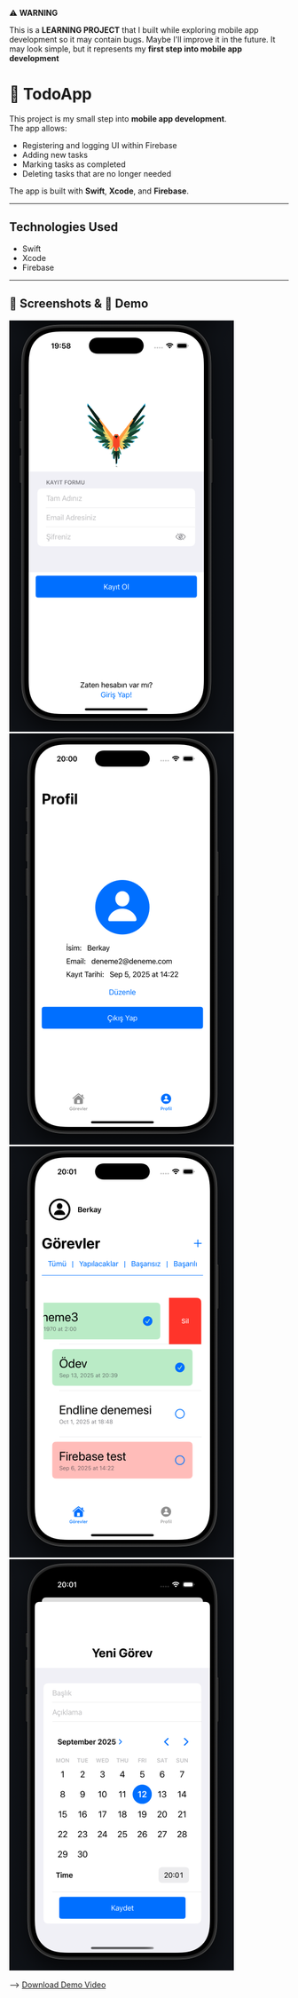 ⚠️ **WARNING**  

This is a **LEARNING PROJECT** that I built while exploring mobile app development so it may contain bugs. Maybe I'll improve it in the future.
It may look simple, but it represents my **first step into mobile app development** 

#  📌 TodoApp
This project is my small step into **mobile app development**.  
The app allows:

- Registering and logging UI within Firebase  
- Adding new tasks  
- Marking tasks as completed 
- Deleting tasks that are no longer needed  

The app is built with **Swift**, **Xcode**, and **Firebase**.

---

## Technologies Used
- Swift  
- Xcode  
- Firebase  

---

## 📸 Screenshots & 🎥 Demo

![Register Screen](screenshots/register.png)
![Profile](screenshots/profile.png)
![Menu & Delete](screenshots/delete.png)
![Create Screen](screenshots/create.png)

 --> [Download Demo Video](screenshots/demo.mp4)

